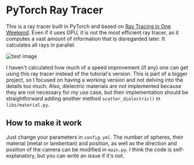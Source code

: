 # PyTorch Ray Tracer

This is a ray tracer built in PyTorch and based on [Ray Tracing in One Weekend](https://raytracing.github.io/books/RayTracingInOneWeekend.html).
Even if it uses GPU, it is not the most efficient ray tracer, as it computes a vast amount of information that is
disregarded later. It calculates all rays in parallel.

![test image](https://github.com/javirk/Pytorch-Ray-Tracer/tree/master/output/test.png)

I haven't calculated how much of a speed improvement (if any) one can get using this ray tracer instead of the tutorial's version.
This is part of a bigger project, so I focused on having a working version and not delving into the details too much.
Also, dielectric materials are not implemented because they are not necessary for my use case, but their implementation
should be straightforward adding another method `scatter_dielectric()` in `libs/material.py`.
 
## How to make it work
Just change your parameters in `config.yml`. The number of spheres, their material (metal or lambertian) and position,
as well as the direction and position of the camera can be modified in `main.py`. I think the code is self-explanatory, 
but you can write an issue if it's not.
